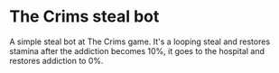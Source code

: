 # The Crims steal bot
A simple steal bot at The Crims game. It's a looping steal and restores stamina after the addiction becomes 10%, it goes to the hospital and restores addiction to 0%.
